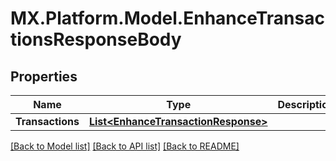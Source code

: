 # MX.Platform.Model.EnhanceTransactionsResponseBody

## Properties

Name | Type | Description | Notes
------------ | ------------- | ------------- | -------------
**Transactions** | [**List&lt;EnhanceTransactionResponse&gt;**](EnhanceTransactionResponse.md) |  | [optional] 

[[Back to Model list]](../README.md#documentation-for-models) [[Back to API list]](../README.md#documentation-for-api-endpoints) [[Back to README]](../README.md)

